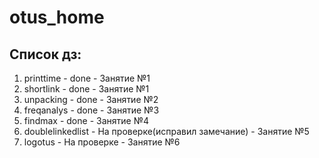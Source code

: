 # otus_home

## Список дз:
  1. printtime - done - Занятие №1
  2. shortlink - done - Занятие №1
  3. unpacking - done - Занятие №2
  4. freqanalys - done - Занятие №3
  5. findmax - done - Занятие №4
  5. doublelinkedlist - На проверке(исправил замечание) - Занятие №5
  6. logotus - На проверке - Занятие №6